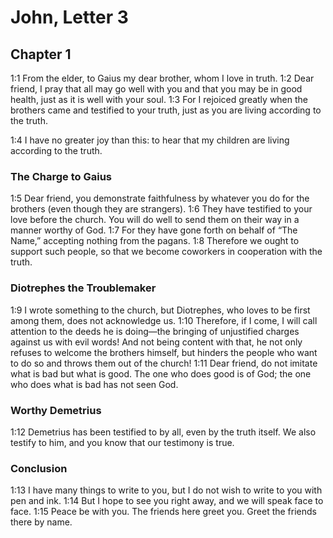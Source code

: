 #  John, Letter 3

## Chapter 1

<a>1:1</a> From the elder, to Gaius my dear brother, whom I love in truth. <a>1:2</a> Dear friend, I pray that all may go well with you and that you may be in good health, just as it is well with your soul. <a>1:3</a> For I rejoiced greatly when the brothers came and testified to your truth, just as you are living according to the truth.

<a>1:4</a> I have no greater joy than this: to hear that my children are living according to the truth.

### The Charge to Gaius

<a>1:5</a> Dear friend, you demonstrate faithfulness by whatever you do for the brothers (even though they are strangers). <a>1:6</a> They have testified to your love before the church. You will do well to send them on their way in a manner worthy of God. <a>1:7</a> For they have gone forth on behalf of “The Name,” accepting nothing from the pagans. <a>1:8</a> Therefore we ought to support such people, so that we become coworkers in cooperation with the truth.

### Diotrephes the Troublemaker

<a>1:9</a> I wrote something to the church, but Diotrephes, who loves to be first among them, does not acknowledge us. <a>1:10</a> Therefore, if I come, I will call attention to the deeds he is doing—the bringing of unjustified charges against us with evil words! And not being content with that, he not only refuses to welcome the brothers himself, but hinders the people who want to do so and throws them out of the church! <a>1:11</a> Dear friend, do not imitate what is bad but what is good. The one who does good is of God; the one who does what is bad has not seen God.

### Worthy Demetrius

<a>1:12</a> Demetrius has been testified to by all, even by the truth itself. We also testify to him, and you know that our testimony is true.

### Conclusion

<a>1:13</a> I have many things to write to you, but I do not wish to write to you with pen and ink. <a>1:14</a> But I hope to see you right away, and we will speak face to face. <a>1:15</a> Peace be with you. The friends here greet you. Greet the friends there by name.